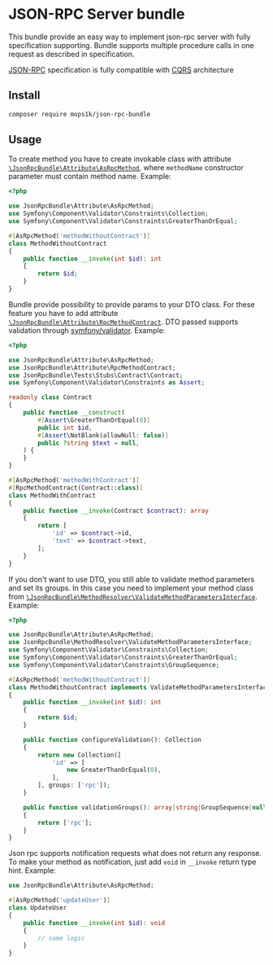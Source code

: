 # JSON-RPC Server bundle

This bundle provide an easy way to implement json-rpc server with fully specification supporting.
Bundle supports multiple procedure calls in one request as described in specification.

[JSON-RPC](https://www.jsonrpc.org/specification) specification is fully compatible
with [CQRS](https://en.wikipedia.org/wiki/Command_Query_Responsibility_Segregation) architecture

## Install

```bash
composer require mops1k/json-rpc-bundle
```

## Usage

To create method you have to create invokable class with
attribute [`\JsonRpcBundle\Attribute\AsRpcMethod`](./src/Attribute/AsRpcMethod.php), where `methodName` constructor
parameter must contain method name. Example:

```php
<?php

use JsonRpcBundle\Attribute\AsRpcMethod;
use Symfony\Component\Validator\Constraints\Collection;
use Symfony\Component\Validator\Constraints\GreaterThanOrEqual;

#[AsRpcMethod('methodWithoutContract')]
class MethodWithoutContract
{
    public function __invoke(int $id): int
    {
        return $id;
    }
}
```

Bundle provide possibility to provide params to your DTO class. For these feature you have to add
attribute [`\JsonRpcBundle\Attribute\RpcMethodContract`](./src/Attribute/RpcMethodContract.php).
DTO passed supports validation through [symfony/validator](https://symfony.com/doc/current/validation.html).
Example:

```php
<?php

use JsonRpcBundle\Attribute\AsRpcMethod;
use JsonRpcBundle\Attribute\RpcMethodContract;
use JsonRpcBundle\Tests\Stubs\Contract\Contract;
use Symfony\Component\Validator\Constraints as Assert;

readonly class Contract
{
    public function __construct(
        #[Assert\GreaterThanOrEqual(0)]
        public int $id,
        #[Assert\NotBlank(allowNull: false)]
        public ?string $text = null,
    ) {
    }
}

#[AsRpcMethod('methodWithContract')]
#[RpcMethodContract(Contract::class)]
class MethodWithContract
{
    public function __invoke(Contract $contract): array
    {
        return [
            'id' => $contract->id,
            'text' => $contract->text,
        ];
    }
}
```

If you don't want to use DTO, you still able to validate method parameters and set its groups. In this case you need to
implement your method class
from [`\JsonRpcBundle\MethodResolver\ValidateMethodParametersInterface`](./src/MethodResolver/ValidateMethodParametersInterface.php).
Example:

```php
<?php

use JsonRpcBundle\Attribute\AsRpcMethod;
use JsonRpcBundle\MethodResolver\ValidateMethodParametersInterface;
use Symfony\Component\Validator\Constraints\Collection;
use Symfony\Component\Validator\Constraints\GreaterThanOrEqual;
use Symfony\Component\Validator\Constraints\GroupSequence;

#[AsRpcMethod('methodWithoutContract')]
class MethodWithoutContract implements ValidateMethodParametersInterface
{
    public function __invoke(int $id): int
    {
        return $id;
    }

    public function configureValidation(): Collection
    {
        return new Collection([
            'id' => [
                new GreaterThanOrEqual(0),
            ],
        ], groups: ['rpc']);
    }

    public function validationGroups(): array|string|GroupSequence|null
    {
        return ['rpc'];
    }
}
```

Json rpc supports notification requests what does not return any response. To make your method as notification, just
add `void` in `__invoke` return type hint. Example:
```php
use JsonRpcBundle\Attribute\AsRpcMethod;

#[AsRpcMethod('updateUser')]
class UpdateUser
{
    public function __invoke(int $id): void
    {
        // some logic
    }
}
```
